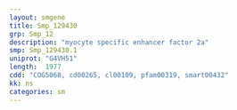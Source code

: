 ```yaml
---
layout: smgene
title: Smp_129430
grp: Smp_12
description: "myocyte specific enhancer factor 2a"
smp: Smp_129430.1
uniprot: "G4VH51"
length:  1977
cdd: "COG5068, cd00265, cl00109, pfam00319, smart00432"
kk: ns
categories: sm
---
```

